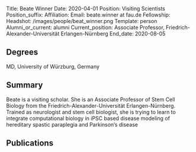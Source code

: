 Title: Beate Winner
Date: 2020-04-01
Position: Visiting Scientists
Position_suffix: 
Affiliation: 
Email: beate.winner at fau.de
Fellowship: 
Headshot: /images/people/beat_winner.png
Template: person
Alumni_or_current: alumni
Current_position:  Associate Professor, Friedrich-Alexander-Universität Erlangen-Nürnberg
End_date: 2020-08-05


## Degrees

MD, University of Würzburg, Germany

## Summary

Beate is a visiting scholar. She is an Associate Professor of Stem Cell Biology from the Friedrich-Alexander-Universität Erlangen-Nürnberg. Trained as neurologist and stem cell biologist, she is trying to learn to integrate computational biology in iPSC based disease modeling of hereditary spastic paraplegia and Parkinson‘s disease


## Publications

